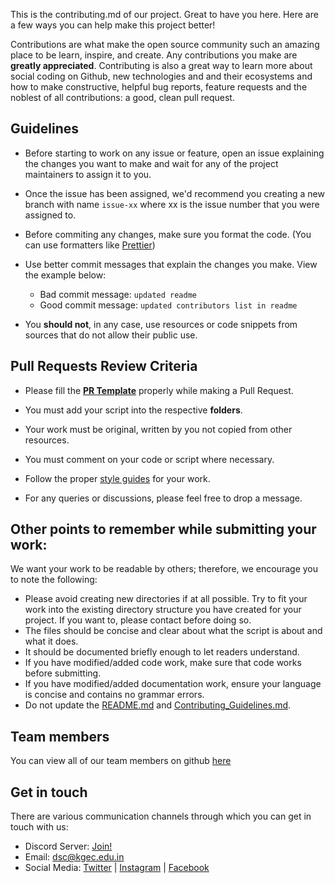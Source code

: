 This is the contributing.md of our project. Great to have you here. Here are a few ways you can help make this project better!

Contributions are what make the open source community such an amazing place to be learn, inspire, and create. 
Any contributions you make are **greatly appreciated**. 
Contributing is also a great way to learn more about social coding on Github, new technologies and and their ecosystems and how to make constructive, helpful bug reports, feature requests and the noblest of all contributions: a good, clean pull request.

## Guidelines
- Before starting to work on any issue or feature, open an issue explaining the changes you want to make and wait for any of the project maintainers to assign it to you.
- Once the issue has been assigned, we'd recommend you creating a new branch with name `issue-xx` where xx is the issue number that you were assigned to.
- Before commiting any changes, make sure you format the code. (You can use formatters like [Prettier](https://prettier.io/))
- Use better commit messages that explain the changes you make. View the example below:

    - Bad commit message: `updated readme`
    - Good commit message: `updated contributors list in readme`
- You **should not**, in any case, use resources or code snippets from sources that do not allow their public use.


## Pull Requests Review Criteria

- Please fill the **[PR Template]()** properly while making a Pull Request.

- You must add your script into the respective **folders**.

- Your work must be original, written by you not copied from other resources.
- You must comment on your code or script where necessary.
- Follow the proper [style guides](https://google.github.io/styleguide/) for your work.
- For any queries or discussions, please feel free to drop a message.


## Other points to remember while submitting your work:

We want your work to be readable by others; therefore, we encourage you to note the following:

- Please avoid creating new directories if at all possible. Try to fit your work into the existing directory structure you have created for your project. If you want to,
please contact before doing so.
- The files should be concise and clear about what the script is about and what it does.
- It should be documented briefly enough to let readers understand. 
- If you have modified/added code work, make sure that code works before submitting.
- If you have modified/added documentation work, ensure your language is concise and contains no grammar errors.
- Do not update the [README.md]() and [Contributing_Guidelines.md]().


## Team members

You can view all of our team members on github [here](https://github.com/orgs/DSCKGEC/people)

## Get in touch

There are various communication channels through which you can get in touch with us: 

* Discord Server: [Join!](https://dsck.ml/discord)
* Email:  dsc@kgec.edu.in
* Social Media: [Twitter](https://dsck.ml/twitter) | [Instagram](https://dsck.ml/instagram) | [Facebook](https://dsck.ml/facebook) 
